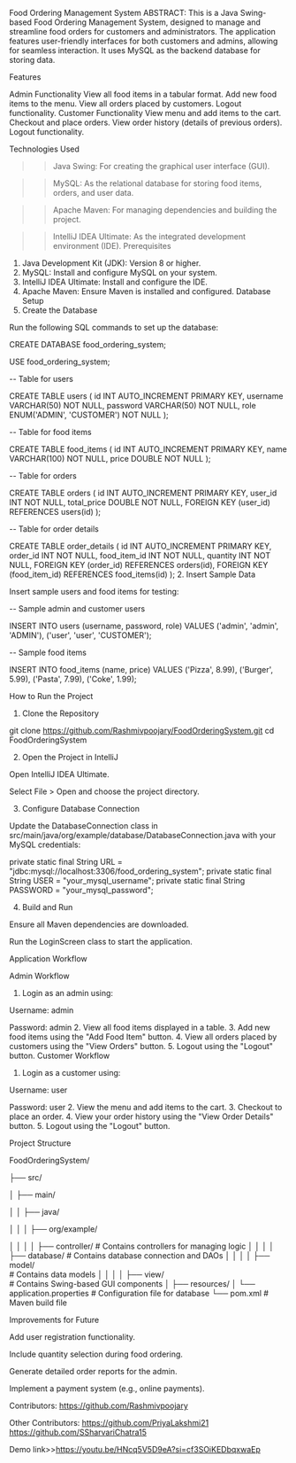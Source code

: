 Food Ordering Management System
ABSTRACT:
This is a Java Swing-based Food Ordering Management System, designed to manage and streamline food orders for customers and administrators. The application features user-friendly interfaces for both customers and admins, allowing for seamless interaction. It uses MySQL as the backend database for storing data.

Features

Admin Functionality
View all food items in a tabular format.
Add new food items to the menu.
View all orders placed by customers.
Logout functionality.
Customer Functionality
View menu and add items to the cart.
Checkout and place orders.
View order history (details of previous orders).
Logout functionality.

Technologies Used

>>Java Swing: For creating the graphical user interface (GUI).

>>MySQL: As the relational database for storing food items, orders, and user data.

>>Apache Maven: For managing dependencies and building the project.

>>IntelliJ IDEA Ultimate: As the integrated development environment (IDE).
Prerequisites
1. Java Development Kit (JDK): Version 8 or higher.
2. MySQL: Install and configure MySQL on your system.
3. IntelliJ IDEA Ultimate: Install and configure the IDE.
4. Apache Maven: Ensure Maven is installed and configured.
Database Setup
1. Create the Database

Run the following SQL commands to set up the database:

CREATE DATABASE food_ordering_system;

USE food_ordering_system;

-- Table for users

CREATE TABLE users (
    id INT AUTO_INCREMENT PRIMARY KEY,
    username VARCHAR(50) NOT NULL,
    password VARCHAR(50) NOT NULL,
    role ENUM('ADMIN', 'CUSTOMER') NOT NULL
);

-- Table for food items

CREATE TABLE food_items (
    id INT AUTO_INCREMENT PRIMARY KEY,
    name VARCHAR(100) NOT NULL,
    price DOUBLE NOT NULL
);

-- Table for orders

CREATE TABLE orders (
    id INT AUTO_INCREMENT PRIMARY KEY,
    user_id INT NOT NULL,
    total_price DOUBLE NOT NULL,
    FOREIGN KEY (user_id) REFERENCES users(id)
);

-- Table for order details

CREATE TABLE order_details (
    id INT AUTO_INCREMENT PRIMARY KEY,
    order_id INT NOT NULL,
    food_item_id INT NOT NULL,
    quantity INT NOT NULL,
    FOREIGN KEY (order_id) REFERENCES orders(id),
    FOREIGN KEY (food_item_id) REFERENCES food_items(id)
);
2. Insert Sample Data

Insert sample users and food items for testing:

-- Sample admin and customer users

INSERT INTO users (username, password, role) VALUES
('admin', 'admin', 'ADMIN'),
('user', 'user', 'CUSTOMER');

-- Sample food items

INSERT INTO food_items (name, price) VALUES
('Pizza', 8.99),
('Burger', 5.99),
('Pasta', 7.99),
('Coke', 1.99);

How to Run the Project

1. Clone the Repository

git clone https://github.com/Rashmivpoojary/FoodOrderingSystem.git
cd FoodOrderingSystem

2. Open the Project in IntelliJ

Open IntelliJ IDEA Ultimate.

Select File > Open and choose the project directory.


3. Configure Database Connection

Update the DatabaseConnection class in src/main/java/org/example/database/DatabaseConnection.java with your MySQL credentials:

private static final String URL = "jdbc:mysql://localhost:3306/food_ordering_system";
private static final String USER = "your_mysql_username";
private static final String PASSWORD = "your_mysql_password";

4. Build and Run

Ensure all Maven dependencies are downloaded.

Run the LoginScreen class to start the application.

Application Workflow

Admin Workflow

1. Login as an admin using:

Username: admin

Password: admin
2. View all food items displayed in a table.
3. Add new food items using the "Add Food Item" button.
4. View all orders placed by customers using the "View Orders" button.
5. Logout using the "Logout" button.
Customer Workflow
1. Login as a customer using:

Username: user

Password: user
2. View the menu and add items to the cart.
3. Checkout to place an order.
4. View your order history using the "View Order Details" button.
5. Logout using the "Logout" button.


Project Structure

FoodOrderingSystem/

├── src/

│   ├── main/

│   │   ├── java/

│   │   │   ├── org/example/

│   │   │   │   ├── controller/ 
                                         # Contains controllers for managing logic
│   │   │   │   ├── database/ 
                                          # Contains database connection and DAOs
│   │   │   │   ├── model/  
                                          # Contains data models
│   │   │   │   ├── view/  
                                         # Contains Swing-based GUI components
│   ├── resources/
│       └── application.properties      # Configuration file for database
└── pom.xml                              # Maven build file


Improvements for Future

Add user registration functionality.

Include quantity selection during food ordering.

Generate detailed order reports for the admin.

Implement a payment system (e.g., online payments).

Contributors:
https://github.com/Rashmivpoojary

Other Contributors: 
            https://github.com/PriyaLakshmi21
            https://github.com/SSharvariChatra15

Demo link>>https://youtu.be/HNcq5V5D9eA?si=cf3SOiKEDbqxwaEp
